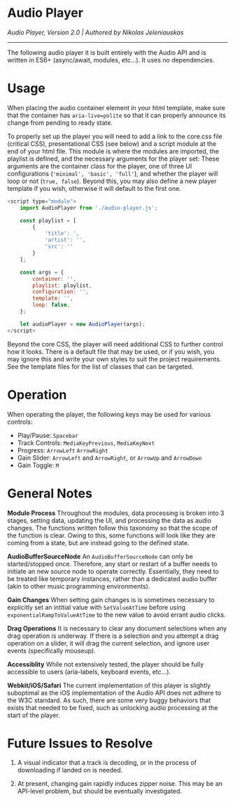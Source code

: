 # Audio Player
*Audio Player, Version 2.0 | Authored by Nikolas Jeleniauskas*

-----
The following audio player it is built entirely with the Audio API and is written in ES6+ (async/await, modules, etc…). It uses no dependencies.



# Usage
When placing the audio container element in your html template, make sure that the container has `aria-live=polite` so that it can properly announce its change from pending to ready state.



To properly set up the player you will need to add a link to the core.css file (critical CSS), presentational CSS (see below) and a script module at the end of your html file. This module is where the modules are imported, the playlist is defined, and the necessary arguments for the player set: These arguments are the container class for the player, one of three UI configurations (`'minimal', 'basic', 'full'`), and whether the player will loop or not (`true, false`). Beyond this, you may also define a new player template if you wish, otherwise it will default to the first one.



```javascript
<script type="module">
	import AudioPlayer from './audio-player.js';

	const playlist = [
		{
			'title': ',
			'artist': '',
			'src': ''
		}
	];

	const args = {
		container: '',
		playlist: playlist,
		configuration: '',
		template: '',
		loop: false,
	};

	let audioPlayer = new AudioPlayer(args);
</script>
```



Beyond the core CSS, the player will need additional CSS to further control how it looks. There is a default file that may be used, or if you wish, you may ignore this and write your own styles to suit the project requirements. See the template files for the list of classes that can be targeted.



# Operation
When operating the player, the following keys may be used for various controls:
- Play/Pause: `Spacebar`
- Track Controls: `MediaKeyPrevious`, `MediaKeyNext`
- Progress: `ArrowLeft` `ArrowRight`
- Gain Slider: `ArrowLeft` and `ArrowRight`, or `ArrowUp` and `ArrowDown`
- Gain Toggle: `M`



# General Notes
**Module Process**
Throughout the modules, data processing is broken into 3 stages, setting data, updating the UI, and processing the data as audio changes. The functions written follow this taxonomy so that the scope of the function is clear. Owing to this, some functions will look like they are coming from a state, but are instead going to the defined state.



**AudioBufferSourceNode**
An `AudioBufferSourceNode` can only be started/stopped once. Therefore, any start or restart of a buffer needs to initiate an new source node to operate correctly. Essentially, they need to be treated like temporary instances, rather than a dedicated audio buffer (akin to other music programming environments).



**Gain Changes**
When setting gain changes is is sometimes necessary to explicitly set an intitial value with `SetValueAtTime` before using `exponentialRampToValueAtTime` to the new value to avoid errant audio clicks.



**Drag Operations**
It is necessary to clear any document selections when any drag operation is underway. If there is a selection and you attempt a drag operation on a slider, it will drag the current selection, and ignore user events (specifically mouseup).



**Accessiblity**
While not extensively tested, the player should be fully accessible to users (aria-labels, keyboard events, etc…).



**Webkit/iOS/Safari**
The current implementation of this player is slightly suboptimal as the iOS implementation of the Audio API does not adhere to the W3C standard. As such, there are some very buggy behaviors that exists that needed to be fixed, such as unlocking audio processing at the start of the player.



# Future Issues to Resolve
1. A visual indicator that a track is decoding, or in the process of downloading if landed on is needed.

2. At present, changing gain rapidly induces zipper noise. This may be an API-level problem, but should be eventually investigated.